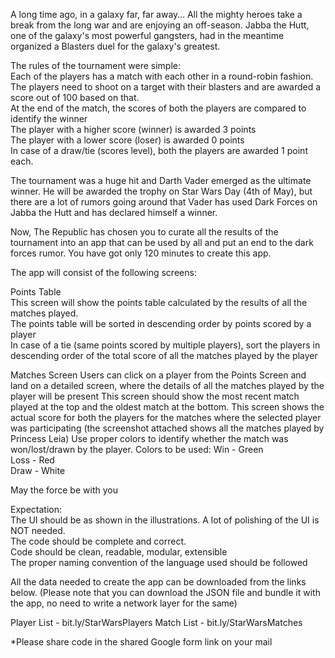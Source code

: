 

A long time ago, in a galaxy far, far away…
All the mighty heroes take a break from the long war and are enjoying an off-season. Jabba the Hutt, one of the galaxy's most powerful gangsters, had in the meantime organized a Blasters duel for the galaxy's greatest.

The rules of the tournament were simple: <br>
Each of the players has a match with each other in a round-robin fashion. <br>
The players need to shoot on a target with their blasters and are awarded a score out of 100 based on that. <br>
At the end of the match, the scores of both the players are compared to identify the winner <br>
The player with a higher score (winner) is awarded 3 points <br>
The player with a lower score (loser) is awarded 0 points <br>
In case of a draw/tie (scores level), both the players are awarded 1 point each. <br>

The tournament was a huge hit and Darth Vader emerged as the ultimate winner. He will be awarded the trophy on Star Wars Day (4th of May), but there are a lot of rumors going around that Vader has used Dark Forces on Jabba the Hutt and has declared himself a winner.

Now,  The Republic has chosen you to curate all the results of the tournament into an app that can be used by all and put an end to the dark forces rumor. You have got only 120 minutes to create this app.

The app will consist of the following screens:

Points Table <br>
This screen will show the points table calculated by the results of all the matches played. <br>
The points table will be sorted in descending order by points scored by a player <br>
In case of a tie (same points scored by multiple players), sort the players in descending order of the total score of all the matches played by the player <br>

Matches Screen
Users can click on a player from the Points Screen and land on a detailed screen, where the details of all the matches played by the player will be present
This screen should show the most recent match played at the top and the oldest match at the bottom. 
This screen shows the actual score for both the players for the matches where the selected player was participating (the screenshot attached shows all the matches played by Princess Leia)
Use proper colors to identify whether the match was won/lost/drawn by the player. Colors to be used:
Win - Green  <br>
Loss - Red  <br>
Draw - White  <br>

May the force be with you  <br>


   

Expectation:  <br>
The UI should be as shown in the illustrations. A lot of polishing of the UI is NOT needed. <br>
The code should be complete and correct.  <br>
Code should be clean, readable, modular, extensible  <br>
The proper naming convention of the language used should be followed  <br>


All the data needed to create the app can be downloaded from the links below. (Please note that you can download the JSON file and bundle it with the app, no need to write a network layer for the same)

Player List - bit.ly/StarWarsPlayers
Match List - bit.ly/StarWarsMatches

*Please share code in the shared Google form link on your mail

